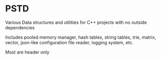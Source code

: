 # PSTD
Various Data structures and utilities for C++ projects with no outside dependencies

Includes pooled memory manager, hash tables, string tables, trie, matrix, vector, json-like configuration file reader, logging system, etc.

Most are header only
